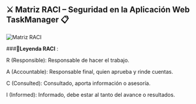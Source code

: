 ## ⚔️ Matriz RACI – Seguridad en la Aplicación Web TaskManager 📋

![Matriz RACI](https://github.com/user-attachments/assets/a589ba8a-68e0-4804-ac7e-e369361fe3cb)

###🔋**Leyenda RACI** :

R (Responsible): Responsable de hacer el trabajo.

A (Accountable): Responsable final, quien aprueba y rinde cuentas.

C (Consulted): Consultado, aporta información o asesoría.

I (Informed): Informado, debe estar al tanto del avance o resultados.
